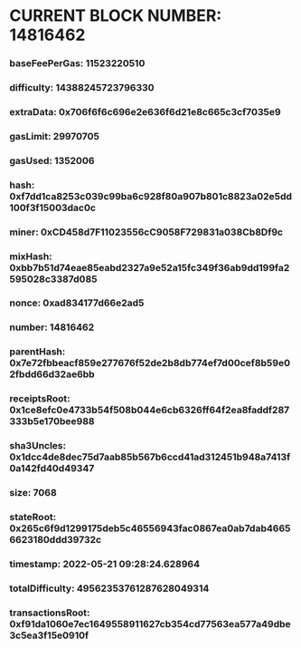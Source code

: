 # CURRENT BLOCK NUMBER: 14816462

### baseFeePerGas: 11523220510
### difficulty: 14388245723796330
### extraData: 0x706f6f6c696e2e636f6d21e8c665c3cf7035e9
### gasLimit: 29970705
### gasUsed: 1352006
### hash: 0xf7dd1ca8253c039c99ba6c928f80a907b801c8823a02e5dd100f3f15003dac0c
### miner: 0xCD458d7F11023556cC9058F729831a038Cb8Df9c
### mixHash: 0xbb7b51d74eae85eabd2327a9e52a15fc349f36ab9dd199fa2595028c3387d085
### nonce: 0xad834177d66e2ad5
### number: 14816462
### parentHash: 0x7e72fbbeacf859e277676f52de2b8db774ef7d00cef8b59e02fbdd66d32ae6bb
### receiptsRoot: 0x1ce8efc0e4733b54f508b044e6cb6326ff64f2ea8faddf287333b5e170bee988
### sha3Uncles: 0x1dcc4de8dec75d7aab85b567b6ccd41ad312451b948a7413f0a142fd40d49347
### size: 7068
### stateRoot: 0x265c6f9d1299175deb5c46556943fac0867ea0ab7dab46656623180ddd39732c
### timestamp: 2022-05-21 09:28:24.628964
### totalDifficulty: 49562353761287628049314
### transactionsRoot: 0xf91da1060e7ec1649558911627cb354cd77563ea577a49dbe3c5ea3f15e0910f
